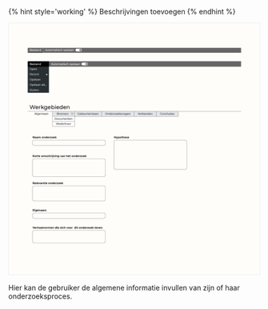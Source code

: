 {% hint style='working' %}
Beschrijvingen toevoegen
{% endhint %}




![Onderzoeksvragen](content/designs2.png)

Hier kan de gebruiker de algemene informatie invullen van zijn of haar onderzoeksproces.